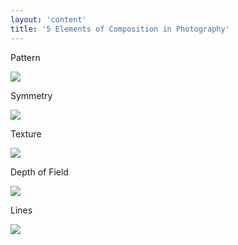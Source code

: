 ```yaml
---
layout: 'content'
title: '5 Elements of Composition in Photography'
---
```


Pattern

![](http://digital-photography-school.com/wp-content/uploads/2008/09/pattern-2.jpg)

Symmetry

![](http://digital-photography-school.com/wp-content/uploads/2008/09/symmetry-2.jpg)

Texture

![](http://digital-photography-school.com/wp-content/uploads/2008/09/texture.jpg)

Depth of Field 

![](http://digital-photography-school.com/wp-content/uploads/2008/09/depth-of-field-3.jpg)

Lines

![](http://digital-photography-school.com/wp-content/uploads/2008/09/lines.jpg)